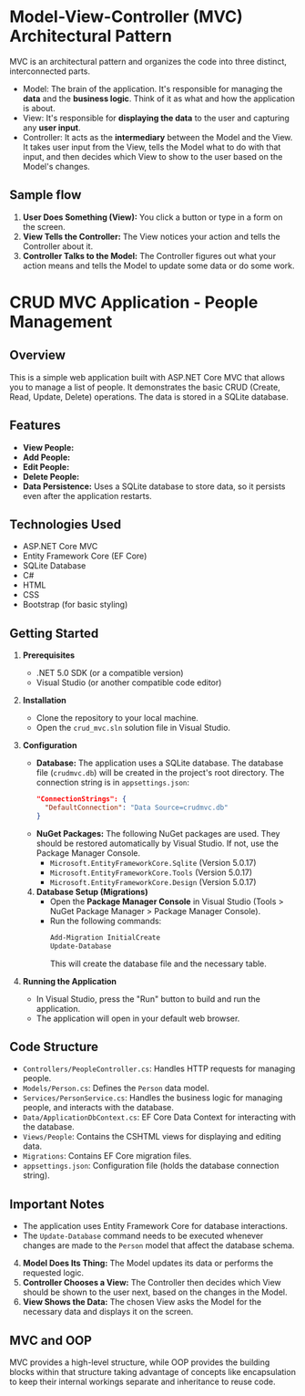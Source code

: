 # Model-View-Controller (MVC) Architectural Pattern

MVC is an architectural pattern and organizes the code into three distinct, interconnected parts.

* Model: The brain of the application. It's responsible for managing the **data** and the **business logic**. Think of it as what and how the application is about.
* View: It's responsible for **displaying the data** to the user and capturing any **user input**.
* Controller: It acts as the **intermediary** between the Model and the View. It takes user input from the View, tells the Model what to do with that input, and then decides which View to show to the user based on the Model's changes.

## Sample flow

1.  **User Does Something (View):** You click a button or type in a form on the screen.
2.  **View Tells the Controller:** The View notices your action and tells the Controller about it.
3.  **Controller Talks to the Model:** The Controller figures out what your action means and tells the Model to update some data or do some work.

# CRUD MVC Application - People Management

## Overview

This is a simple web application built with ASP.NET Core MVC that allows you to manage a list of people. It demonstrates the basic CRUD (Create, Read, Update, Delete) operations.  The data is stored in a SQLite database.

## Features

* **View People:** 
* **Add People:** 
* **Edit People:** 
* **Delete People:** 
* **Data Persistence:** Uses a SQLite database to store data, so it persists even after the application restarts.

## Technologies Used

* ASP.NET Core MVC
* Entity Framework Core (EF Core)
* SQLite Database
* C#
* HTML
* CSS
* Bootstrap (for basic styling)

## Getting Started

1.  **Prerequisites**
    * .NET 5.0 SDK (or a compatible version)
    * Visual Studio (or another compatible code editor)

2.  **Installation**
    * Clone the repository to your local machine.
    * Open the `crud_mvc.sln` solution file in Visual Studio.

3.  **Configuration**
    * **Database:** The application uses a SQLite database. The database file (`crudmvc.db`) will be created in the project's root directory. The connection string is in `appsettings.json`:
        ```json
        "ConnectionStrings": {
          "DefaultConnection": "Data Source=crudmvc.db"
        }
        ```
    * **NuGet Packages:** The following NuGet packages are used.  They should be restored automatically by Visual Studio.  If not, use the Package Manager Console.
        * `Microsoft.EntityFrameworkCore.Sqlite` (Version 5.0.17)
        * `Microsoft.EntityFrameworkCore.Tools` (Version 5.0.17)
        * `Microsoft.EntityFrameworkCore.Design` (Version 5.0.17)
    4.  **Database Setup (Migrations)**
        * Open the **Package Manager Console** in Visual Studio (Tools > NuGet Package Manager > Package Manager Console).
        * Run the following commands:
            ```powershell
            Add-Migration InitialCreate
            Update-Database
            ```
            This will create the database file and the necessary table.

5.  **Running the Application**
    * In Visual Studio, press the "Run" button to build and run the application.
    * The application will open in your default web browser.

##  Code Structure
* `Controllers/PeopleController.cs`: Handles HTTP requests for managing people.
* `Models/Person.cs`: Defines the `Person` data model.
* `Services/PersonService.cs`:  Handles the business logic for managing people, and interacts with the database.
* `Data/ApplicationDbContext.cs`:  EF Core Data Context for interacting with the database.
* `Views/People`: Contains the CSHTML views for displaying and editing data.
* `Migrations`: Contains EF Core migration files.
* `appsettings.json`:  Configuration file (holds the database connection string).

##  Important Notes
* The application uses Entity Framework Core for database interactions.
* The `Update-Database` command needs to be executed whenever changes are made to the `Person` model that affect the database schema.

4.  **Model Does Its Thing:** The Model updates its data or performs the requested logic.
5.  **Controller Chooses a View:** The Controller then decides which View should be shown to the user next,  based on the changes in the Model.
6.  **View Shows the Data:** The chosen View asks the Model for the necessary data and displays it on the screen.

## MVC and OOP

MVC provides a high-level structure, while OOP provides the building blocks within that structure taking advantage of concepts like encapsulation to keep their internal workings separate and inheritance to reuse code. 
